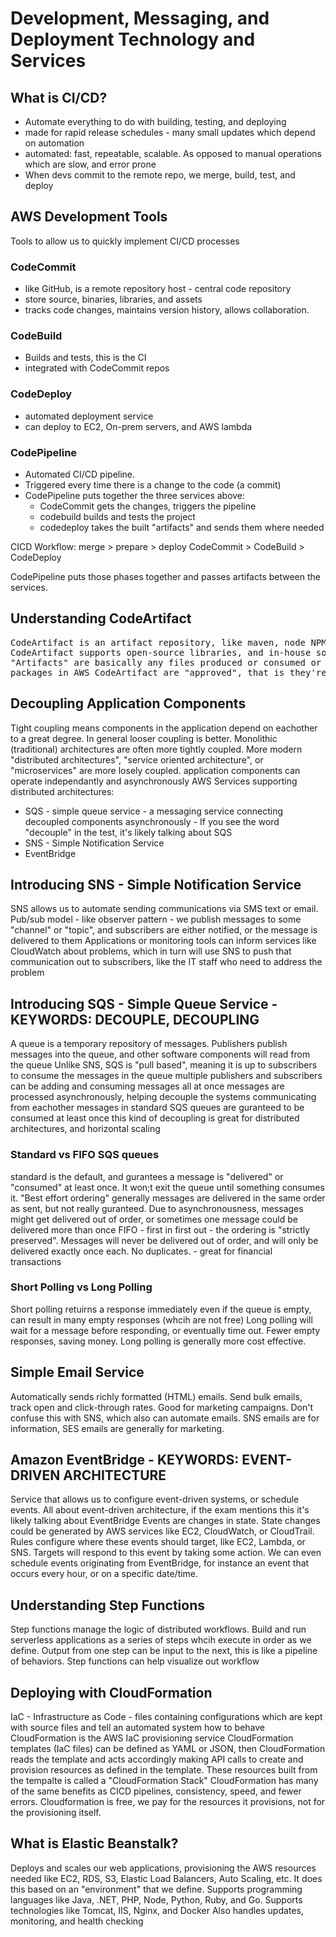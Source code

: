 # Development, Messaging, and Deployment Technology and Services
## What is CI/CD?
 - Automate everything to do with building, testing, and deploying
 - made for rapid release schedules - many small updates which depend on automation
 - automated: fast, repeatable, scalable.  As opposed to manual operations which are slow, and error prone
 - When devs commit to the remote repo, we merge, build, test, and deploy

## AWS Development Tools
Tools to allow us to quickly implement CI/CD processes

### CodeCommit
 - like GitHub, is a remote repository host - central code repository
 - store source, binaries, libraries, and assets
 - tracks code changes, maintains version history, allows collaboration.

### CodeBuild
 - Builds and tests, this is the CI
 - integrated with CodeCommit repos

### CodeDeploy
 - automated deployment service
 - can deploy to EC2, On-prem servers, and AWS lambda

### CodePipeline
 - Automated CI/CD pipeline.
 - Triggered every time there is a change to the code (a commit)
 - CodePipeline puts together the three services above:
   - CodeCommit gets the changes, triggers the pipeline
   - codebuild builds and tests the project
   - codedeploy takes the built "artifacts" and sends them where needed
  
CICD Workflow:
merge       >     prepare    >    deploy
CodeCommit  >    CodeBuild   >   CodeDeploy

CodePipeline puts those phases together and passes artifacts between the services.


## Understanding CodeArtifact
<pre>
CodeArtifact is an artifact repository, like maven, node NPM, or python PIP
CodeArtifact supports open-source libraries, and in-house software packages
"Artifacts" are basically any files produced or consumed or supplied by automated software systems
packages in AWS CodeArtifact are "approved", that is they're vetted and tested for quality and safety
</pre>
## Decoupling Application Components
Tight coupling means components in the application depend on eachother to a great degree. In general looser coupling is better.
Monolithic (traditional) architectures are often more tightly coupled. More modern "distributed architectures", "service oriented architecture", or "microservices" are more losely coupled.
application components can operate independantly and asynchronously
AWS Services supporting distributed architectures:
 - SQS - simple queue service - a messaging service connecting decoupled components asynchronously - If you see the word "decouple" in the test, it's likely talking about SQS
 - SNS - Simple Notification Service
 - EventBridge

## Introducing SNS - Simple Notification Service
SNS allows us to automate sending communications via SMS text or email.
Pub/sub model - like observer pattern - we publish messages to some "channel" or "topic", and subscribers are either notified, or the message is delivered to them
Applications or monitoring tools can inform services like CloudWatch about problems, which in turn will use SNS to push that communication out to subscribers, like the IT staff who need to address the problem


## Introducing SQS - Simple Queue Service - KEYWORDS: DECOUPLE, DECOUPLING
A queue is a temporary repository of messages. Publishers publish messages into the queue, and other software components will read from the queue
Unlike SNS, SQS is "pull based", meaning it is up to subscribers to consume the messages in the queue
multiple publishers and subscribers can be adding and consuming messages all at once
messages are processed asynchronously, helping decouple the systems communicating from eachother
messages in standard SQS queues are guranteed to be consumed at least once
this kind of decoupling is great for distributed architectures, and horizontal scaling

### Standard vs FIFO SQS queues
standard is the default, and gurantees a message is "delivered" or "consumed" at least once. It won;t exit the queue until something consumes it. "Best effort ordering" generally messages are delivered in the same order as sent, but not really guranteed. Due to asynchronousness, messages might get delivered out of order, or sometimes one message could be delivered more than once
FIFO - first in first out - the ordering is "strictly preserved". Messages will never be delivered out of order, and will only be delivered exactly once each. No duplicates. - great for financial transactions

### Short Polling vs Long Polling
Short polling retuirns a response immediately even if the queue is empty, can result in many empty responses (whcih are not free)
Long polling will wait for a message before responding, or eventually time out. Fewer empty responses, saving money. 
Long polling is generally more cost effective.

## Simple Email Service
Automatically sends richly formatted (HTML) emails.
Send bulk emails, track open and click-through rates.
Good for marketing campaigns.
Don't confuse this with SNS, which also can automate emails. SNS emails are for information, SES emails are generally for marketing.

## Amazon EventBridge - KEYWORDS: EVENT-DRIVEN ARCHITECTURE
Service that allows us to configure event-driven systems, or schedule events.
All about event-driven architecture, if the exam mentions this it's likely talking about EventBridge
Events are changes in state. State changes could be generated by AWS services like EC2, CloudWatch, or CloudTrail. 
Rules configure where these events should target, like EC2, Lambda, or SNS. Targets will respond to this event by taking some action.
We can even schedule events originating from EventBridge, for instance an event that occurs every hour, or on a specific date/time.

## Understanding Step Functions
Step functions manage the logic of distributed workflows. 
Build and run serverless applications as a series of steps whcih execute in order as we define.
Output from one step can be input to the next, this is like a pipeline of behaviors.
Step functions can help visualize out workflow

## Deploying with CloudFormation
IaC - Infrastructure as Code - files containing configurations which are kept with source files and tell an automated system how to behave
CloudFormation is the AWS IaC provisioning service
CloudFormation templates (IaC files) can be defined as YAML or JSON, then CloudFormation reads the template and acts accordingly making API calls to create and provision resources as defined in the template.
These resources built from the tempalte is called a "CloudFormation Stack"
CloudFormation has many of the same benefits as CICD pipelines, consistency, speed, and fewer errors.
Cloudformation is free, we pay for the resources it provisions, not for the provisioning itself.

## What is Elastic Beanstalk?
Deploys and scales our web applications, provisioning the AWS resources needed like EC2, RDS, S3, Elastic Load Balancers, Auto Scaling, etc.
It does this based on an "environment" that we define.
Supports programming languages like Java, .NET, PHP, Node, Python, Ruby, and Go.
Supports technologies like Tomcat, IIS, Nginx, and Docker
Also handles updates, monitoring, and health checking
